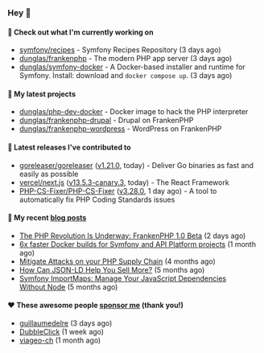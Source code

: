### Hey 👋

#### 👷 Check out what I'm currently working on

- [symfony/recipes](https://github.com/symfony/recipes) - Symfony Recipes Repository (3 days ago)
- [dunglas/frankenphp](https://github.com/dunglas/frankenphp) - The modern PHP app server (3 days ago)
- [dunglas/symfony-docker](https://github.com/dunglas/symfony-docker) - A Docker-based installer and runtime for Symfony. Install: download and `docker compose up`. (3 days ago)

#### 🌱 My latest projects

- [dunglas/php-dev-docker](https://github.com/dunglas/php-dev-docker) - Docker image to hack the PHP interpreter
- [dunglas/frankenphp-drupal](https://github.com/dunglas/frankenphp-drupal) - Drupal on FrankenPHP
- [dunglas/frankenphp-wordpress](https://github.com/dunglas/frankenphp-wordpress) - WordPress on FrankenPHP

#### 🔭 Latest releases I've contributed to

- [goreleaser/goreleaser](https://github.com/goreleaser/goreleaser) ([v1.21.0](https://github.com/goreleaser/goreleaser/releases/tag/v1.21.0), today) - Deliver Go binaries as fast and easily as possible
- [vercel/next.js](https://github.com/vercel/next.js) ([v13.5.3-canary.3](https://github.com/vercel/next.js/releases/tag/v13.5.3-canary.3), today) - The React Framework
- [PHP-CS-Fixer/PHP-CS-Fixer](https://github.com/PHP-CS-Fixer/PHP-CS-Fixer) ([v3.28.0](https://github.com/PHP-CS-Fixer/PHP-CS-Fixer/releases/tag/v3.28.0), 1 day ago) - A tool to automatically fix PHP Coding Standards issues

#### 📜 My recent [blog posts](https://dunglas.fr)

- [The PHP Revolution Is Underway: FrankenPHP 1.0 Beta](https://dunglas.dev/2023/09/the-php-revolution-is-underway-frankenphp-1-0-beta/) (2 days ago)
- [6x faster Docker builds for Symfony and API Platform projects](https://dunglas.dev/2023/08/6x-faster-docker-builds-for-symfony-and-api-platform-projects/) (1 month ago)
- [Mitigate Attacks on your PHP Supply Chain](https://dunglas.dev/2023/05/mitigate-attacks-on-your-php-supply-chain/) (4 months ago)
- [How Can JSON-LD Help You Sell More?](https://dunglas.dev/2023/04/how-can-json-ld-help-you-sell-more/) (5 months ago)
- [Symfony ImportMaps: Manage Your JavaScript Dependencies Without Node](https://dunglas.dev/2023/03/symfony-importmaps-manage-your-javascript-dependencies-without-node/) (5 months ago)

#### ❤️ These awesome people [sponsor me](https://github.com/sponsors/dunglas) (thank you!)

- [guillaumedelre](https://github.com/guillaumedelre) (3 days ago)
- [DubbleClick](https://github.com/DubbleClick) (1 week ago)
- [viageo-ch](https://github.com/viageo-ch) (1 month ago)
